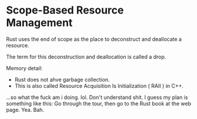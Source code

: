 # Scope-Based Resource Management

Rust uses the end of scope as the place to deconstruct and deallocate a resource.

The term for this deconstruction and deallocation is called a drop.

Memory detail:

* Rust does not ahve garbage collection.
* This is also called Resource Acquisition Is Initialization ( RAII ) in C++.


...so what the fuck am i doing. lol. Don't understand shit. 
I guess my plan is something like this:
Go through the tour, then go to the Rust book at the web page. Yea.
Bah.

